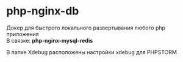 # php-nginx-db
Докер для быстрого локального развертывания любого php приложения \
В связке: **php-nginx-mysql-redis**

В папке Xdebug расположены настройки xdebug для PHPSTORM

 


